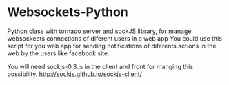 # Websockets-Python
Python class with tornado server and sockJS library, for manage websockects connections of diferent users in a web app
You could use this script for you web app for sending notifications of diferents actions in the web by the users like facebook site.

You will need sockjs-0.3.js in the client and front for manging this possibility.
http://sockjs.github.io/sockjs-client/

